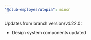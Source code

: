 ```yaml
---
"@club-employes/utopia": minor
---
```


Updates from branch version/v4.22.0:
- Design system components updated
